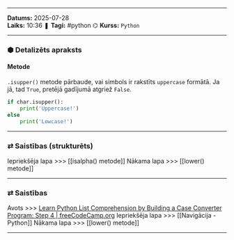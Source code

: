 ___

**Datums:** 2025-07-28   
**Laiks:** 10:36 
❚ **Tagi:** #python 
⌬ **Kurss:**  `Python`

---
### ⬢ Detalizēts apraksts
#### Metode

`.isupper()` metode pārbaude, vai simbols ir rakstīts `uppercase` formātā. Ja jā, tad `True`, pretējā gadījumā atgriež `False`.

```python
if char.isupper():
	print('Uppercase!')
else
	print('Lowcase!')
```

---
### ⇄ Saistības (strukturēts)

Iepriekšēja lapa >>> [[isalpha() metode]]
Nākama lapa >>> [[lower() metode]]

---
### ⇄ Saistības

Avots >>> [Learn Python List Comprehension by Building a Case Converter Program: Step 4 \| freeCodeCamp.org](https://www.freecodecamp.org/learn/scientific-computing-with-python/learn-list-comprehension-by-building-a-case-converter-program/step-4)
Iepriekšēja lapa >>> [[Navigācija - Python]]
Nākama lapa >>> [[lower() metode]]

___